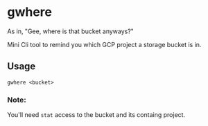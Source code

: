 # gwhere

As in, "Gee, where is that bucket anyways?"

Mini Cli tool to remind you which GCP project a storage bucket is in.

## Usage

`gwhere <bucket>`

### Note:

You'll need `stat` access to the bucket and its containg project.
